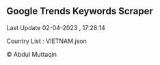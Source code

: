 

## Google Trends Keywords Scraper 
 
Last Update 02-04-2023 , 17:28:14

Country List :
VIETNAM.json



© Abdul Muttaqin 
